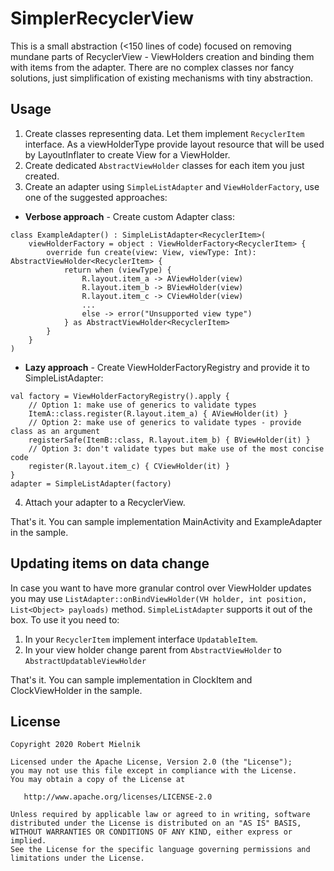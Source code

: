 # SimplerRecyclerView

This is a small abstraction (<150 lines of code) focused on removing mundane parts of RecyclerView - 
ViewHolders creation and binding them with items from the adapter. There are no complex classes nor 
fancy solutions, just simplification of existing mechanisms with tiny abstraction. 
 
Usage
-----

 1. Create classes representing data. Let them implement `RecyclerItem` interface. As a 
 viewHolderType provide layout resource that will be used by LayoutInflater to create View for a ViewHolder.
 2. Create dedicated `AbstractViewHolder` classes for each item you just created.
 3. Create an adapter using `SimpleListAdapter` and `ViewHolderFactory`, use one of the suggested
 approaches:
  *  **Verbose approach** - Create custom Adapter class:
  
    class ExampleAdapter() : SimpleListAdapter<RecyclerItem>(
        viewHolderFactory = object : ViewHolderFactory<RecyclerItem> {
            override fun create(view: View, viewType: Int): AbstractViewHolder<RecyclerItem> {
                return when (viewType) {
                    R.layout.item_a -> AViewHolder(view)
                    R.layout.item_b -> BViewHolder(view)
                    R.layout.item_c -> CViewHolder(view)
                    ...
                    else -> error("Unsupported view type")
                } as AbstractViewHolder<RecyclerItem>
            }
        }
    )

  *  **Lazy approach** - Create ViewHolderFactoryRegistry and provide it to SimpleListAdapter:

    val factory = ViewHolderFactoryRegistry().apply {
        // Option 1: make use of generics to validate types
        ItemA::class.register(R.layout.item_a) { AViewHolder(it) }
        // Option 2: make use of generics to validate types - provide class as an argument
        registerSafe(ItemB::class, R.layout.item_b) { BViewHolder(it) }
        // Option 3: don't validate types but make use of the most concise code
        register(R.layout.item_c) { CViewHolder(it) }
    }
    adapter = SimpleListAdapter(factory)

 4. Attach your adapter to a RecyclerView.

That's it. You can sample implementation MainActivity and ExampleAdapter in the sample.

Updating items on data change
-----

In case you want to have more granular control over ViewHolder updates you may use 
`ListAdapter::onBindViewHolder(VH holder, int position, List<Object> payloads)` method.
`SimpleListAdapter` supports it out of the box. To use it you need to:
 1. In your `RecyclerItem` implement interface `UpdatableItem`.
 2. In your view holder change parent from `AbstractViewHolder` to `AbstractUpdatableViewHolder`
 
That's it. You can sample implementation in ClockItem and ClockViewHolder in the sample.

License
-------

    Copyright 2020 Robert Mielnik

    Licensed under the Apache License, Version 2.0 (the "License");
    you may not use this file except in compliance with the License.
    You may obtain a copy of the License at

       http://www.apache.org/licenses/LICENSE-2.0

    Unless required by applicable law or agreed to in writing, software
    distributed under the License is distributed on an "AS IS" BASIS,
    WITHOUT WARRANTIES OR CONDITIONS OF ANY KIND, either express or implied.
    See the License for the specific language governing permissions and
    limitations under the License.